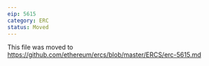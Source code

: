 ```yaml
---
eip: 5615
category: ERC
status: Moved
---
```


This file was moved to https://github.com/ethereum/ercs/blob/master/ERCS/erc-5615.md
